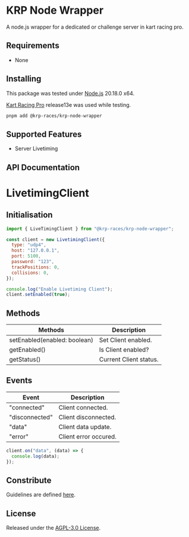 # KRP Node Wrapper

A node.js wrapper for a dedicated or challenge server in kart racing pro.

## Requirements

- None

## Installing

This package was tested under [Node.js](https://nodejs.org/en) 20.18.0 x64.

[Kart Racing Pro](https://kartracing-pro.com) release13e was used while testing.

```sh
pnpm add @krp-races/krp-node-wrapper
```

## Supported Features

- Server Livetiming

## API Documentation

# LivetimingClient

## Initialisation

```js
import { LiveTimingClient } from "@krp-races/krp-node-wrapper";

const client = new LivetimingClient({
  type: "udp4",
  host: "127.0.0.1",
  port: 5100,
  password: "123",
  trackPositions: 0,
  collisions: 0,
});

console.log("Enable Livetiming Client");
client.setEnabled(true);
```

## Methods

| Methods                      | Description            |
| ---------------------------- | ---------------------- |
| setEnabled(enabled: boolean) | Set Client enabled.    |
| getEnabled()                 | Is Client enabled?     |
| getStatus()                  | Current Client status. |

## Events

| Event          | Description           |
| -------------- | --------------------- |
| "connected"    | Client connected.     |
| "disconnected" | Client disconnected.  |
| "data"         | Client data update.   |
| "error"        | Client error occured. |

```js
client.on("data", (data) => {
  console.log(data);
});
```

## Constribute

Guidelines are defined [here](https://github.com/krp-races/krp-node-wrapper/blob/main/CONTRIBUTING.md).

## License

Released under the [AGPL-3.0 License](https://github.com/krp-races/krp-node-wrapper/blob/main/LICENSE).
